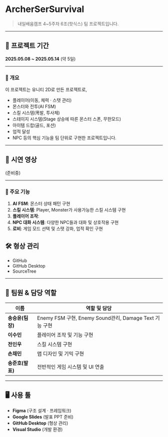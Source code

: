 
# ArcherSerSurvival 
> 내일배움캠프 4~5주차 6조(핫식스) 팀 프로젝트입니다.

---

## 📆 프로젝트 기간  
**2025.05.08 ~ 2025.05.14** (약 5일)

---


### 📖 개요  
이 프로젝트는 유니티 2D로 만든 프로젝트로,  
- 플레이어(이동, 체력 · 스탯 관리)  
- 몬스터와 전투(AI FSM)
- 스킬 시스템(폭발, 투사체) 
- 스테이지 시스템(Stage 상승에 따른 몬스터 스폰, 무한모드)  
- 아이템 드랍(골드, 포션)  
- 업적 달성
- NPC
등의 핵심 기능을 팀 단위로 구현한 프로젝트입니다.


---

## 🎥 시연 영상
(준비중)


---

### 🚀 주요 기능  
1. **AI FSM**: 몬스터 상태 패턴 구현 
2. **스킬 시스템**: Player, Monster가 사용가능한 스킬 시스템 구현  
3. **플레이어 조작**:   
4. **NPC 대화 시스템**: 다양한 NPC들과 대화 및 상호작용 구현
5. **로비**: 게임 모드 선택 및 스탯 강화, 업적 확인 구현


## 🛠️ 형상 관리  
- GitHub  
- GitHub Desktop  
- SourceTree  

---

## 👥 팀원 & 담당 역할  

| 이름            | 역할 및 담당                                                         |
| --------------- | --------------------------------------------------------------------|
| **송승윤(팀장)**   | Enemy FSM 구현, Enemy Sound관리, Damage Text 기능 구현             |
| **이수민**         | 플레이어 조작 및 기능 구현                                         |
| **전인우**         | 스킬 시스템 구현                                                  |
| **손채민**         | 맵 디자인 및 기믹 구현                                            |
| **송준호(발표)**   | 전반적인 게임 시스템 및 UI 연출                                    |

---

## 🖥️ 사용 툴  
- **Figma** (구조 설계 · 프레임워크)  
- **Google Slides** (발표 PPT 준비)
- **GitHub Desktop** (형상 관리)  
- **Visual Studio** (개발 환경)  











